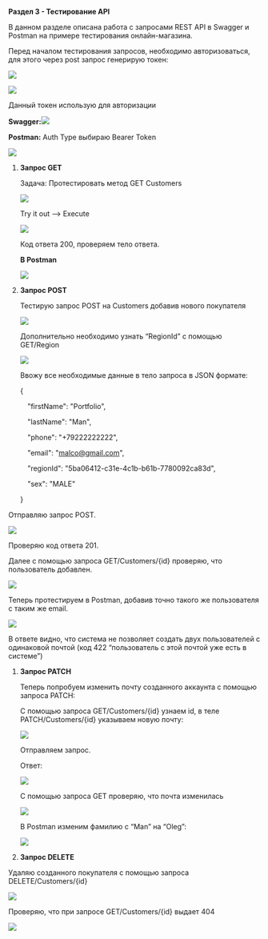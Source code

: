 ﻿**Раздел 3 - Тестирование API**

В данном разделе описана работа с запросами REST API в Swagger и Postman на примере тестирования онлайн-магазина.

Перед началом тестирования запросов, необходимо авторизоваться, для этого через post запрос генерирую токен:

![](assets/Aspose.Words.12dfdc4c-ee1c-4457-b071-31083f5085b3.001.png)

![](assets/Aspose.Words.12dfdc4c-ee1c-4457-b071-31083f5085b3.002.png)

Данный токен использую для авторизации

**Swagger:![](assets/Aspose.Words.12dfdc4c-ee1c-4457-b071-31083f5085b3.003.png)**

**Postman:** Auth Type выбираю Bearer Token

![](assets/Aspose.Words.12dfdc4c-ee1c-4457-b071-31083f5085b3.004.png)

1) **Запрос GET**

   Задача: Протестировать метод GET Customers

   ![](assets/Aspose.Words.12dfdc4c-ee1c-4457-b071-31083f5085b3.005.png)

   Try it out —-> Execute

   ![](assets/Aspose.Words.12dfdc4c-ee1c-4457-b071-31083f5085b3.006.png)

   Код ответа 200, проверяем тело ответа.

   **В Postman**

   ![](assets/Aspose.Words.12dfdc4c-ee1c-4457-b071-31083f5085b3.007.png)

 

1) **Запрос POST**

   Тестирую запрос POST на Customers добавив нового покупателя

   ![](assets/Aspose.Words.12dfdc4c-ee1c-4457-b071-31083f5085b3.008.png)

   Дополнительно необходимо узнать “RegionId” с помощью GET/Region

   ![](assets/Aspose.Words.12dfdc4c-ee1c-4457-b071-31083f5085b3.009.png)

   Ввожу все необходимые данные в тело запроса в JSON формате: 

   {

   `  `"firstName": "Portfolio",

   `  `"lastName": "Man",

   `  `"phone": "+79222222222",

   `  `"email": "malco@gmail.com",

   `  `"regionId": "5ba06412-c31e-4c1b-b61b-7780092ca83d",

   `  `"sex": "MALE"

   }

Отправляю запрос POST.

![](assets/Aspose.Words.12dfdc4c-ee1c-4457-b071-31083f5085b3.010.png)

Проверяю код ответа 201.

Далее с помощью запроса GET/Customers/{id} проверяю, что пользователь добавлен.

![](assets/Aspose.Words.12dfdc4c-ee1c-4457-b071-31083f5085b3.011.png)

Теперь протестируем в Postman, добавив точно такого же пользователя с таким же email.

![](assets/Aspose.Words.12dfdc4c-ee1c-4457-b071-31083f5085b3.012.png)

В ответе видно, что система не позволяет создать двух пользователей с одинаковой почтой (код 422 “пользователь с этой почтой уже есть в системе”) 

1) **Запрос PATCH**

   Теперь попробуем изменить почту созданного аккаунта с помощью запроса PATCH:

   С помощью запроса GET/Customers/{id} узнаем id, в теле PATCH/Customers/{id} указываем новую почту:

   ![](assets/Aspose.Words.12dfdc4c-ee1c-4457-b071-31083f5085b3.013.png)

   Отправляем запрос.

   Ответ:

   ![](assets/Aspose.Words.12dfdc4c-ee1c-4457-b071-31083f5085b3.014.png)

   С помощью запроса GET проверяю, что почта изменилась

   ![](assets/Aspose.Words.12dfdc4c-ee1c-4457-b071-31083f5085b3.015.png)

   В Postman изменим фамилию с “Man” на “Oleg”:

   ![](assets/Aspose.Words.12dfdc4c-ee1c-4457-b071-31083f5085b3.016.png)


1) **Запрос DELETE**

Удаляю созданного покупателя с помощью запроса DELETE/Customers/{id}

![](assets/Aspose.Words.12dfdc4c-ee1c-4457-b071-31083f5085b3.017.png)

Проверяю, что при запросе GET/Customers/{id} выдает 404

![](assets/Aspose.Words.12dfdc4c-ee1c-4457-b071-31083f5085b3.018.png)


